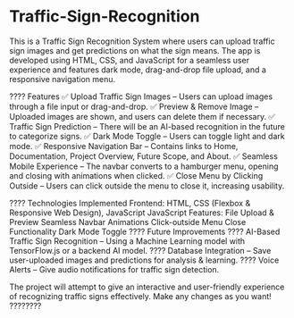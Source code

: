 # Traffic-Sign-Recognition

This is a Traffic Sign Recognition System where users can upload traffic sign images and get predictions on what the sign means. The app is developed using HTML, CSS, and JavaScript for a seamless user experience and features dark mode, drag-and-drop file upload, and a responsive navigation menu.

???? Features
✅ Upload Traffic Sign Images – Users can upload images through a file input or drag-and-drop.
✅ Preview & Remove Image – Uploaded images are shown, and users can delete them if necessary.
✅ Traffic Sign Prediction – There will be an AI-based recognition in the future to categorize signs.
✅ Dark Mode Toggle – Users can toggle light and dark mode.
✅ Responsive Navigation Bar – Contains links to Home, Documentation, Project Overview, Future Scope, and About.
✅ Seamless Mobile Experience – The navbar converts to a hamburger menu, opening and closing with animations when clicked.
✅ Close Menu by Clicking Outside – Users can click outside the menu to close it, increasing usability.

????️ Technologies Implemented
Frontend: HTML, CSS (Flexbox & Responsive Web Design), JavaScript
JavaScript Features:
File Upload & Preview
Seamless Navbar Animations
Click-outside Menu Close Functionality
Dark Mode Toggle
???? Future Improvements
???? AI-Based Traffic Sign Recognition – Using a Machine Learning model with TensorFlow.js or a backend AI model.
???? Database Integration – Save user-uploaded images and predictions for analysis & learning.
???? Voice Alerts – Give audio notifications for traffic sign detection.

The project will attempt to give an interactive and user-friendly experience of recognizing traffic signs effectively. Make any changes as you want! ????????
